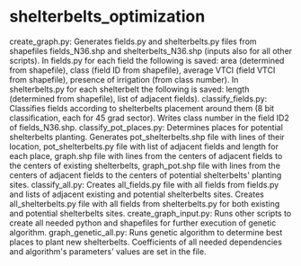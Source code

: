 # shelterbelts_optimization
create_graph.py:
    Generates fields.py and shelterbelts.py files from shapefiles fields_N36.shp and shelterbelts_N36.shp (inputs also for all other scripts).
    In fields.py for each field the following is saved: area (determined from shapefile), class (field ID from shapefile), average VTCI (field VTCI from shapefile), presence of irrigation (from class number).
    In shelterbelts.py for each shelterbelt the following is saved: length (determined from shapefile), list of adjacent fields).
classify_fields.py:
    Classifies fields according to shelterbelts placement around them (8 bit classification, each for 45 grad sector).
    Writes class number in the field ID2 of fields_N36.shp.
classify_pot_places.py:
    Determines places for potential shelterbelts planting.
    Generates pot_shelterbelts.shp file with lines of their location, pot_shelterbelts.py file with list of adjacent fields and length for each place, graph.shp file with lines from the centers of adjacent fields to the centers of existing shelterbelts, graph_pot.shp file with lines from the centers of adjacent fields to the centers of potential shelterbelts' planting sites. 
classify_all.py:
    Creates all_fields.py file with all fields from fields.py and lists of adjacent existing and potential shelterbelts sites.
    Creates all_shelterbelts.py file with all fields from shelterbelts.py for both existing and potential shelterbelts sites.
create_graph_input.py:
    Runs other scripts to create all needed python and shapefiles for further execution of genetic algorithm.
graph_genetic_all.py:
    Runs genetic algorithm to determine best places to plant new shelterbelts. Coefficients of all needed dependencies and algorithm's parameters' values are set in the file.
